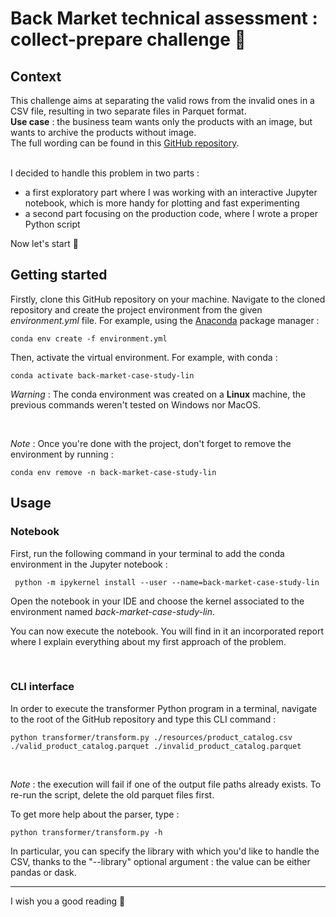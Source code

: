 # Back Market technical assessment : collect-prepare challenge 🔎

## Context

This challenge aims at separating the valid rows from the invalid ones in a CSV file, resulting in two separate files in Parquet format. <br>
**Use case** : the business team wants only the products with an image, but wants to archive the products without image. <br>
The full wording can be found in this [GitHub repository](https://github.com/BackMarket/jobs/tree/master/data_prepare_team). <br><br>

I decided to handle this problem in two parts :

- a first exploratory part where I was working with an interactive Jupyter notebook, which is more handy for plotting and fast experimenting
- a second part focusing on the production code, where I wrote a proper Python script

Now let's start 🚀

## Getting started

Firstly, clone this GitHub repository on your machine. Navigate to the cloned repository and create the project environment from the given *environment.yml* file.
For example, using the [Anaconda](https://docs.anaconda.com/anaconda/install/) package manager :

```
conda env create -f environment.yml
```

Then, activate the virtual environment. For example, with conda :

```
conda activate back-market-case-study-lin
```

*Warning* :  The conda environment was created on a **Linux** machine, the previous commands weren't tested on Windows nor MacOS.

<br>

*Note* : Once you're done with the project, don't forget to remove the environment by running :

```
conda env remove -n back-market-case-study-lin
```

## Usage

### Notebook

First, run the following command in your terminal to add the conda environment in the Jupyter notebook :

```
 python -m ipykernel install --user --name=back-market-case-study-lin
```

Open the notebook in your IDE and choose the kernel associated to the environment named *back-market-case-study-lin*.

You can now execute the notebook. You will find in it an incorporated report where I explain everything about my first approach of the problem.

<br>

### CLI interface

In order to execute the transformer Python program in a terminal, navigate to the root of the GitHub repository and type this CLI command :

```
python transformer/transform.py ./resources/product_catalog.csv ./valid_product_catalog.parquet ./invalid_product_catalog.parquet
```
<br>

*Note* : the execution will fail if one of the output file paths already exists. To re-run the script, delete the old parquet files first.

To get more help about the parser, type :

```
python transformer/transform.py -h
```

In particular, you can specify the library with which you'd like to handle the CSV, thanks to the "--library" optional argument : the value can be either pandas or dask.

--- 

I wish you a good reading 🙂
